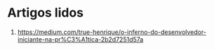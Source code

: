 
# Artigos lidos   

1. https://medium.com/true-henrique/o-inferno-do-desenvolvedor-iniciante-na-pr%C3%A1tica-2b2d7251d57a   
 
